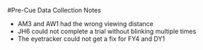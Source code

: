 #Pre-Cue Data Collection Notes

* AM3 and AW1 had the wrong viewing distance
* JH6 could not complete a trial without blinking multiple times
* The eyetracker could not get a fix for FY4 and DY1 